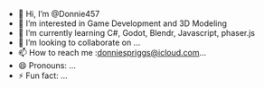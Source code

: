 - 👋 Hi, I’m @Donnie457
- 👀 I’m interested in Game Development and 3D Modeling
- 🌱 I’m currently learning C#, Godot, Blendr, Javascript, phaser.js
- 💞️ I’m looking to collaborate on ...
- 📫 How to reach me :donniespriggs@icloud.com...
- 😄 Pronouns: ...
- ⚡ Fun fact: ...

<!---
Donnie457/Donnie457 is a ✨ special ✨ repository because its `README.md` (this file) appears on your GitHub profile.
You can click the Preview link to take a look at your changes.
--->
